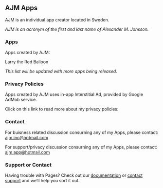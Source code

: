 ## AJM Apps

AJM is an individual app creator located in Sweden.

*AJM is an acronym of the first and last name of Alexander M. Jonsson.*



### Apps
Apps created by AJM:

Larry the Red Balloon

*This list will be updated with more apps being released.*


### Privacy Policies
Apps created by AJM uses in-app Interstitial Ad, provided by Google AdMob service.

Click on this link to read more about my privacy policies:



### Contact

For buisness related discussion consurning any of my Apps, please contact: ajm.inc@hotmail.com

For support/privacy discussion consurning any of my Apps, please contact: ajm.app@hotmail.com









### Support or Contact

Having trouble with Pages? Check out our [documentation](https://help.github.com/categories/github-pages-basics/) or [contact support](https://github.com/contact) and we’ll help you sort it out.
